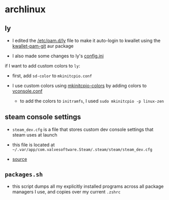 # archlinux

## ly

- I edited the [/etc/pam.d/ly](ly) file to make it auto-login to kwallet using the [kwallet-pam-git](https://aur.archlinux.org/packages/kwallet-pam-git) aur package

- I also made some changes to ly's [config.ini](config.ini)

if I want to add custom colors to `ly`:

- first, add `sd-color` to `mkinitcpio.conf`

- I use custom colors using [mkinitcpio-colors](https://github.com/evanpurkhiser/mkinitcpio-colors) by adding colors to [vconsole.conf](vconsole.conf)

  - to add the colors to `initramfs`, I used `sudo mkinitcpio -p linux-zen`

## steam console settings

- `steam_dev.cfg` is a file that stores custom dev console settings that steam uses at launch

- this file is located at `~/.var/app/com.valvesoftware.Steam/.steam/steam/steam_dev.cfg`

- [source](https://www.reddit.com/r/linux_gaming/comments/16e1l4h/slow_steam_downloads_try_this/)

## `packages.sh`

- this script dumps all my explicitly installed programs across all package managers I use, and copies over my current `.zshrc`
